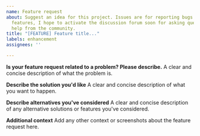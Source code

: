 ```yaml
---
name: Feature request
about: Suggest an idea for this project. Issues are for reporting bugs or requesting
  features, I hope to activate the discussion forum soon for asking questions or seeking
  help from the community.
title: "[FEATURE] Feature title..."
labels: enhancement
assignees: ''

---
```


**Is your feature request related to a problem? Please describe.**
A clear and concise description of what the problem is.

**Describe the solution you'd like**
A clear and concise description of what you want to happen.

**Describe alternatives you've considered**
A clear and concise description of any alternative solutions or features you've considered.

**Additional context**
Add any other context or screenshots about the feature request here.
